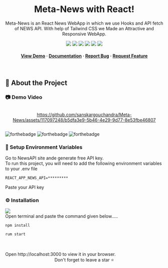 <div align="center">
  
  # Meta-News with React!
  
  <p>
Meta-News is an React News WebApp in which we use Hooks and API fetch of NEWS API. With help of Tailwind CSS we Made an Attractive and Responsive WebApp.
  </p>
  
  
<!-- Badges -->

<a href="https://github.com/sanskargouchandra/Meta-News" target="_blank">![](https://img.shields.io/website-up-down-green-red/http/monip.org.svg)</a>
![](https://img.shields.io/badge/Maintained-Yes-indigo)
![](https://img.shields.io/github/forks/SashenJayathilaka/AMAZON-Clone.svg)
![](https://img.shields.io/github/stars/SashenJayathilaka/AMAZON-Clone.svg)
![](https://img.shields.io/github/issues/SashenJayathilaka/AMAZON-Clone)
![](https://img.shields.io/github/last-commit/SashenJayathilaka/AMAZON-Clone)

<h4>
    <a href="https://github.com/sanskargouchandra/Meta-News">View Demo</a>
  <span> · </span>
    <a href="https://github.com/sanskargouchandra/Meta-News/blob/master/README.md">Documentation</a>
  <span> · </span>
    <a href="https://github.com/sanskargouchandra/Meta-News/issues">Report Bug</a>
  <span> · </span>
    <a href="https://github.com/sanskargouchandra/Meta-News/issues">Request Feature</a>
  </h4>
</div>

<br />

<!-- Table of Contents -->


## :star2: About the Project

<!-- Screenshots -->

### :camera: Demo Video

<div style="display: flex" align="center"><br>


https://github.com/sanskargouchandra/Meta-News/assets/117097248/b5dfa3e9-5b46-4e29-9d77-8e53fbe46807



</div>


![forthebadge](https://forthebadge.com/images/badges/built-with-love.svg)
![forthebadge](https://forthebadge.com/images/badges/for-you.svg)
![forthebadge](https://forthebadge.com/images/badges/powered-by-coffee.svg)

<!-- Env Variables -->

### :key: Setup Environment Variables

Go to NewsAPI site ande generate free API key.</br>
To run this project, you will need to add the following environment variables to your .env file

`REACT_APP_NEWS_API=*********`

Paste your API key

### :gear: Installation

![](https://img.shields.io/badge/React-20232A?style=for-the-badge&logo=react&logoColor=61DAFB)
</br>
Open terminal and paste the command given below.....

```
npm install
```

```
rum start
```
</br>
</br>
Open http://localhost:3000 to view it in your browser.
<div align="center">Don't forget to leave a star ⭐️</div>
